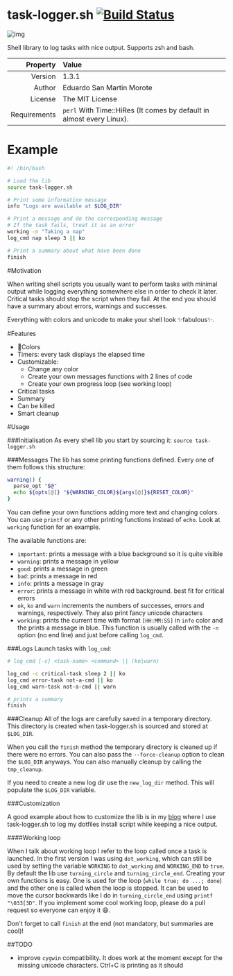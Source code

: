 task-logger.sh [![Build Status](https://travis-ci.org/posva/task-logger.sh.svg?branch=master)](https://travis-ci.org/posva/task-logger.sh)
===

![img](https://cloud.githubusercontent.com/assets/664177/7904349/fa16e226-07f7-11e5-91d5-7255b2c35930.gif)

Shell library to log tasks with nice output. Supports zsh and bash.

|      Property| Value                                                               |
|-------------:|:--------------------------------------------------------------------|
|      Version | 1.3.1                                                               |
|       Author | Eduardo San Martin Morote                                           |
|      License | The MIT License                                                     |
| Requirements | `perl` With Time::HiRes (It comes by default in almost every Linux).|

# Example

```sh
#! /bin/bash

# Load the lib
source task-logger.sh

# Print some information message
info "Logs are available at $LOG_DIR"

# Print a message and do the corresponding message
# If the task fails, treat it as an error
working -n "Taking a nap"
log_cmd nap sleep 3 || ko

# Print a summary about what have been done
finish
```

#Motivation

When writing shell scripts you usually want to perform tasks with minimal
output while logging everything somewhere else in order to check it later.
Critical tasks should stop the script when they fail. At the end you should
have a summary about errors, warnings and successes.

Everything with colors and unicode to make your shell look :sparkles:fabulous:sparkles:.

#Features

* :lollipop:Colors
* Timers: every task displays the elapsed time
* Customizable:
  * Change any color
  * Create your own messages functions with 2 lines of code
  * Create your own progress loop (see working loop)
* Critical tasks
* Summary
* Can be killed
* Smart cleanup

#Usage

###Initialisation
As every shell lib you start by sourcing it: `source task-logger.sh`

###Messages
The lib has some printing functions defined. Every one of them follows this structure:

```sh
warning() {
  parse_opt "$@"
  echo ${opts[@]} "${WARNING_COLOR}${args[@]}${RESET_COLOR}"
}
```

You can define your own functions adding more text and changing colors.
You can use `printf` or any other printing functions instead of `echo`.
Look at `working` function for an example.

The available functions are:

* `important`: prints a message with a blue background so it is quite visible
* `warning`: prints a message in yellow
* `good`: prints a message in green
* `bad`: prints a message in red
* `info`: prints a message in gray
* `error`: prints a message in white with red background. best fit for critical errors
* `ok`, `ko` and `warn` increments the numbers of successes, errors and warnings, respectively.
They also print fancy unicode characters
* `working`: prints the current time with format `[HH:MM:SS]` in `info` color and the prints
a message in blue. This function is usually called with the `-n` option (no end line) and just
before calling `log_cmd`.

###Logs
Launch tasks with `log_cmd`:

```sh
# log_cmd [-c] <task-name> <command> || (ko|warn)

log_cmd -c critical-task sleep 2 || ko
log_cmd error-task not-a-cmd || ko
log_cmd warn-task not-a-cmd || warn

# prints a summary
finish
```

###Cleanup
All of the logs are carefully saved in a temporary directory. This directory
is created when task-logger.sh is sourced and stored at `$LOG_DIR`.

When you call the `finish` method the temporary directory is cleaned up if
there were no errors. You can also pass the `--force-cleanup` option to clean
the `$LOG_DIR` anyways.
You can also manually cleanup by calling the `tmp_cleanup`.

If you need to create a new log dir use the `new_log_dir` method. This will
populate the `$LOG_DIR` variable.

###Customization

A good example about how to customize the lib is in my
[blog](http://posva.net/shell/2015/02/03/using-task-loggersh/)
where I use task-logger.sh to log my dotfiles install script while keeping
a nice output.

####Working loop

When I talk about working loop I refer to the loop called once a task is
launched. In the first version I was using `dot_working`, which can still be
used by setting the variable `WORKING` to `dot_working` and `WORKING_END` to
`true`. By default the lib use `turning_circle` and `turning_circle_end`.
Creating your own functions is easy. One is used for the loop (`while true; do
...; done`) and the other one is called when the loop is stopped. It can be used
to move the cursor backwards like I do in `turning_circle_end` using `printf
"\033[3D"`. If you implement some cool working loop, please do a pull request so
everyone can enjoy it :smile:.

Don't forget to call `finish` at the end (not mandatory, but summaries are cool)!

##TODO

* improve `cygwin` compatibility. It does work at the moment except for the missing unicode characters. Ctrl+C is printing as it should


